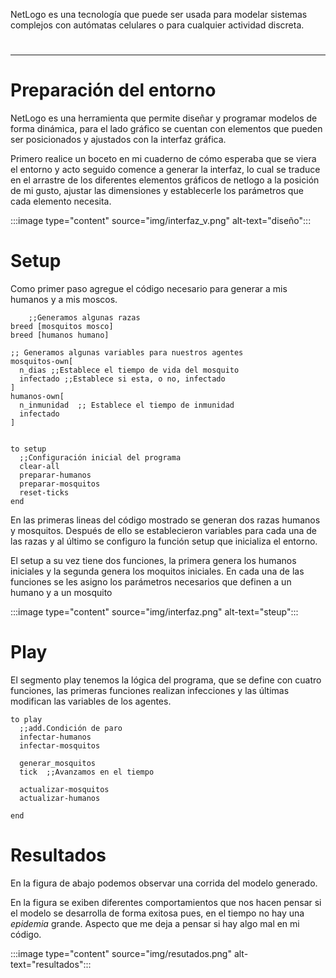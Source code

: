 NetLogo es una tecnología que puede ser usada para modelar sistemas complejos con autómatas celulares o para cualquier actividad discreta. 
#
----

# Preparación del entorno
NetLogo es una herramienta que permite diseñar y programar modelos de forma dinámica, para el lado gráfico se cuentan con elementos que pueden ser posicionados y ajustados con la interfaz gráfica. 

Primero realice un boceto en mi cuaderno de cómo esperaba que se viera el entorno y acto seguido comence a generar la interfaz, lo cual se traduce en el arrastre de los diferentes elementos gráficos de netlogo a la posición de mi gusto, ajustar las dimensiones y establecerle los parámetros que cada elemento necesita.

:::image type="content" source="img/interfaz_v.png" alt-text="diseño":::

# Setup
Como primer paso agregue el código necesario para generar a mis humanos y a mis moscos.

```netlogo
    ;;Generamos algunas razas
breed [mosquitos mosco]
breed [humanos humano]

;; Generamos algunas variables para nuestros agentes
mosquitos-own[
  n_dias ;;Establece el tiempo de vida del mosquito
  infectado ;;Establece si esta, o no, infectado
]
humanos-own[
  n_inmunidad  ;; Establece el tiempo de inmunidad
  infectado
]


to setup    
  ;;Configuración inicial del programa
  clear-all
  preparar-humanos
  preparar-mosquitos
  reset-ticks
end

```

En las primeras lineas del código mostrado se generan dos razas humanos y mosquitos. Después de ello se establecieron variables para cada una de las razas y al último se configuro la función setup que inicializa el entorno.

El setup a su vez tiene dos funciones, la primera genera los humanos iniciales y la segunda genera los moquitos iniciales. 
En cada una de las funciones se les asigno los parámetros necesarios que definen a un humano y a un mosquito

:::image type="content" source="img/interfaz.png" alt-text="steup":::

# Play
El segmento play tenemos la lógica del programa, que se define con cuatro funciones, las primeras funciones realizan infecciones y las últimas modifican las variables de los agentes.

```
to play
  ;;add.Condición de paro
  infectar-humanos
  infectar-mosquitos
  
  generar_mosquitos
  tick  ;;Avanzamos en el tiempo
  
  actualizar-mosquitos
  actualizar-humanos
 
end
```

# Resultados
En la figura de abajo podemos observar una corrida del modelo generado.

En la figura se exiben diferentes comportamientos que nos hacen pensar si el modelo se desarrolla de forma exitosa pues, en el tiempo no hay una *epidemia* grande. Aspecto que me deja a pensar si hay algo mal en mi código. 

:::image type="content" source="img/resutados.png" alt-text="resultados":::